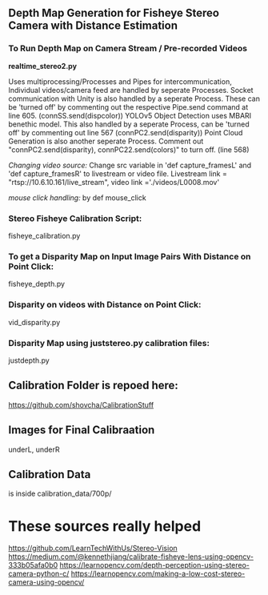 ## Depth Map Generation for Fisheye Stereo Camera with Distance Estimation

### To Run Depth Map on Camera Stream / Pre-recorded Videos
**realtime_stereo2.py**

Uses multiprocessing/Processes and Pipes for intercommunication, 
Individual videos/camera feed are handled by seperate Processes.
Socket communication with Unity is also handled by a seperate Process. These can be 'turned off' by commenting out the respective Pipe.send command at line 605. (connSS.send(dispcolor))
YOLOv5 Object Detection uses MBARI benethic model. This also handled by a seperate Process, can be 'turned off' by commenting out line 567 (connPC2.send(disparity))
Point Cloud Generation is also another seperate Process. Comment out  "connPC2.send(disparity), connPC22.send(colors)" to turn off. (line 568)

*Changing video source:* Change src variable in 'def capture_framesL' and 'def capture_framesR' to livestream or video file. Livestream link = "rtsp://10.6.10.161/live_stream", video link ='./videos/L0008.mov'

*mouse click handling:* by def mouse_click


### Stereo Fisheye Calibration Script:
 fisheye_calibration.py
### To get a Disparity Map on Input Image Pairs With Distance on Point Click:
 fisheye_depth.py
### Disparity on videos with Distance on Point Click:
vid_disparity.py
### Disparity Map using juststereo.py calibration files:
justdepth.py

## Calibration Folder is repoed here:
https://github.com/shovcha/CalibrationStuff



## Images for Final Calibraation
underL, underR

## Calibration Data
is inside calibration_data/700p/


# These sources really helped

https://github.com/LearnTechWithUs/Stereo-Vision
https://medium.com/@kennethjiang/calibrate-fisheye-lens-using-opencv-333b05afa0b0
https://learnopencv.com/depth-perception-using-stereo-camera-python-c/
https://learnopencv.com/making-a-low-cost-stereo-camera-using-opencv/
